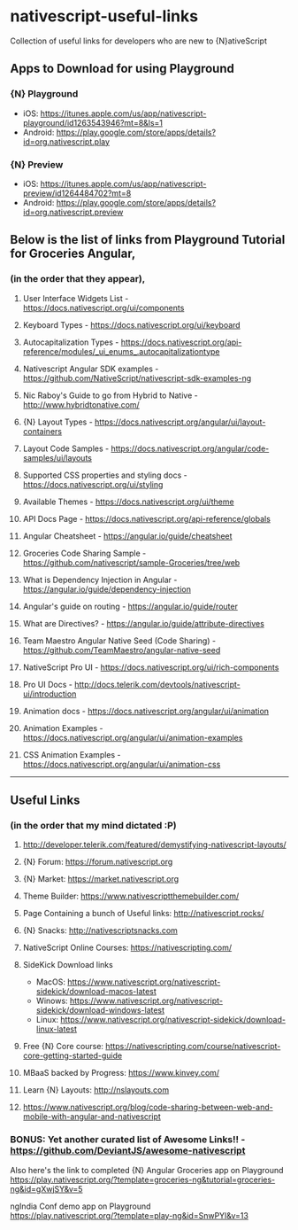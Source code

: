 # nativescript-useful-links
Collection of useful links for developers who are new to {N}ativeScript

## Apps to Download for using Playground
### {N} Playground
   - iOS: https://itunes.apple.com/us/app/nativescript-playground/id1263543946?mt=8&ls=1
   - Android: https://play.google.com/store/apps/details?id=org.nativescript.play

### {N} Preview
   - iOS: https://itunes.apple.com/us/app/nativescript-preview/id1264484702?mt=8
   - Android: https://play.google.com/store/apps/details?id=org.nativescript.preview

## Below is the list of links from Playground Tutorial for Groceries Angular,
### (in the order that they appear),

1. User Interface Widgets List - https://docs.nativescript.org/ui/components

2. Keyboard Types - https://docs.nativescript.org/ui/keyboard

3. Autocapitalization Types - https://docs.nativescript.org/api-reference/modules/_ui_enums_.autocapitalizationtype

4. Nativescript Angular SDK examples - https://github.com/NativeScript/nativescript-sdk-examples-ng

5. Nic Raboy's Guide to go from Hybrid to Native - http://www.hybridtonative.com/

6. {N} Layout Types - https://docs.nativescript.org/angular/ui/layout-containers

7. Layout Code Samples - https://docs.nativescript.org/angular/code-samples/ui/layouts

8. Supported CSS properties and styling docs - https://docs.nativescript.org/ui/styling

9. Available Themes - https://docs.nativescript.org/ui/theme

10. API Docs Page - https://docs.nativescript.org/api-reference/globals

11. Angular Cheatsheet - https://angular.io/guide/cheatsheet

12. Groceries Code Sharing Sample - https://github.com/nativescript/sample-Groceries/tree/web

13. What is Dependency Injection in Angular - https://angular.io/guide/dependency-injection

14. Angular's guide on routing - https://angular.io/guide/router

15. What are Directives? - https://angular.io/guide/attribute-directives

16. Team Maestro Angular Native Seed (Code Sharing) - https://github.com/TeamMaestro/angular-native-seed

17. NativeScript Pro UI - https://docs.nativescript.org/ui/rich-components

18. Pro UI Docs - http://docs.telerik.com/devtools/nativescript-ui/introduction

20. Animation docs - https://docs.nativescript.org/angular/ui/animation

21. Animation Examples - https://docs.nativescript.org/angular/ui/animation-examples

22. CSS Animation Examples - https://docs.nativescript.org/angular/ui/animation-css

************

## Useful Links
### (in the order that my mind dictated :P)

1. http://developer.telerik.com/featured/demystifying-nativescript-layouts/

2. {N} Forum: https://forum.nativescript.org

3. {N} Market: https://market.nativescript.org

4. Theme Builder: https://www.nativescriptthemebuilder.com/

5. Page Containing a bunch of Useful links: http://nativescript.rocks/

6. {N} Snacks: http://nativescriptsnacks.com

7. NativeScript Online Courses: https://nativescripting.com/

8. SideKick Download links
    - MacOS: https://www.nativescript.org/nativescript-sidekick/download-macos-latest
    - Winows: https://www.nativescript.org/nativescript-sidekick/download-windows-latest
    - Linux: https://www.nativescript.org/nativescript-sidekick/download-linux-latest

9. Free {N} Core course: https://nativescripting.com/course/nativescript-core-getting-started-guide

10. MBaaS backed by Progress: https://www.kinvey.com/

11. Learn {N} Layouts: http://nslayouts.com

12. https://www.nativescript.org/blog/code-sharing-between-web-and-mobile-with-angular-and-nativescript

### BONUS: Yet another curated list of Awesome Links!! - https://github.com/DeviantJS/awesome-nativescript

Also here's the link to completed {N} Angular Groceries app on Playground\
https://play.nativescript.org/?template=groceries-ng&tutorial=groceries-ng&id=gXwjSY&v=5

ngIndia Conf demo app on Playground\
https://play.nativescript.org/?template=play-ng&id=SnwPYl&v=13

